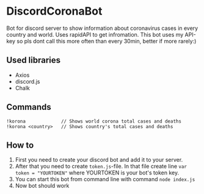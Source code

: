 # DiscordCoronaBot
Bot for discord server to show information about coronavirus cases in every country and world. Uses rapidAPI to get infromation. This bot uses my API-key so pls dont call this more often than every 30min, better if more rarely:)

## Used libraries
- Axios
- discord.js
- Chalk

## Commands
```
!korona             // Shows world corona total cases and deaths
!korona <country>   // Shows country's total cases and deaths
```

## How to
1. First you need to create your discord bot and add it to your server.
2. After that you need to create ```token.js```-file. In that file create line ```var token = "YOURTOKEN"``` where YOURTOKEN is your bot's token key.
3. You can start this bot from command line with command ```node index.js```
4. Now bot should work
